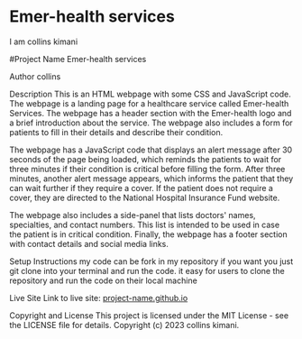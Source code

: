 # Emer-health services
I am collins kimani



#Project Name
Emer-health services

Author
collins

Description
This is an HTML webpage with some CSS and JavaScript code. The webpage is a landing page for a healthcare service called Emer-health Services. The webpage has a header section with the Emer-health logo and a brief introduction about the service. The webpage also includes a form for patients to fill in their details and describe their condition.

The webpage has a JavaScript code that displays an alert message after 30 seconds of the page being loaded, which reminds the patients to wait for three minutes if their condition is critical before filling the form. After three minutes, another alert message appears, which informs the patient that they can wait further if they require a cover. If the patient does not require a cover, they are directed to the National Hospital Insurance Fund website.

The webpage also includes a side-panel that lists doctors' names, specialties, and contact numbers. This list is intended to be used in case the patient is in critical condition. Finally, the webpage has a footer section with contact details and social media links.

Setup Instructions
my code can be fork in my repository if you want you just git clone into your terminal and run the code.
it easy for users to clone the repository and run the code on their local machine

Live Site
Link to live site: [project-name.github.io](https://project.github.io/)


Copyright and License
This project is licensed under the MIT License - see the LICENSE file for details. Copyright (c) 2023 collins kimani.
